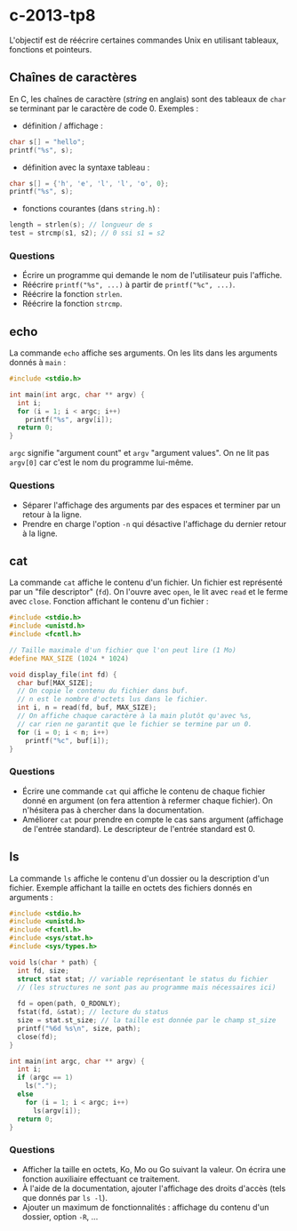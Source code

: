c-2013-tp8
==========

L'objectif est de réécrire certaines commandes Unix en utilisant tableaux, fonctions et pointeurs.

Chaînes de caractères
---------------------
En C, les chaînes de caractère (*string* en anglais) sont des tableaux de `char` se terminant par le caractère de code 0. Exemples :
* définition / affichage :
```c
char s[] = "hello";
printf("%s", s);
```

* définition avec la syntaxe tableau :
```c
char s[] = {'h', 'e', 'l', 'l', 'o', 0};
printf("%s", s);
```

* fonctions courantes (dans `string.h`) :
```c
length = strlen(s); // longueur de s
test = strcmp(s1, s2); // 0 ssi s1 = s2
```
### Questions
* Écrire un programme qui demande le nom de l'utilisateur puis l'affiche.
* Réécrire `printf("%s", ...)` à partir de `printf("%c", ...)`.
* Réécrire la fonction `strlen`.
* Réécrire la fonction `strcmp`.

echo
----
La commande `echo` affiche ses arguments. On les lits dans les arguments donnés à `main` :

```c
#include <stdio.h>

int main(int argc, char ** argv) {
  int i;
  for (i = 1; i < argc; i++)
    printf("%s", argv[i]);
  return 0;
}
```
`argc` signifie "argument count" et `argv` "argument values". On ne lit pas `argv[0]` car c'est le nom du programme lui-même.

### Questions
* Séparer l'affichage des arguments par des espaces et terminer par un retour à la ligne.
* Prendre en charge l'option `-n` qui désactive l'affichage du dernier retour à la ligne.

cat
---
La commande `cat` affiche le contenu d'un fichier. Un fichier est représenté par un "file descriptor" (`fd`). On l'ouvre avec `open`, le lit avec `read` et le ferme avec `close`. Fonction affichant le contenu d'un fichier :
```c
#include <stdio.h>
#include <unistd.h>
#include <fcntl.h>

// Taille maximale d'un fichier que l'on peut lire (1 Mo)
#define MAX_SIZE (1024 * 1024)

void display_file(int fd) {
  char buf[MAX_SIZE];
  // On copie le contenu du fichier dans buf.
  // n est le nombre d'octets lus dans le fichier.
  int i, n = read(fd, buf, MAX_SIZE);
  // On affiche chaque caractère à la main plutôt qu'avec %s,
  // car rien ne garantit que le fichier se termine par un 0.
  for (i = 0; i < n; i++)
    printf("%c", buf[i]);
}
```
### Questions
* Écrire une commande `cat` qui affiche le contenu de chaque fichier donné en argument (on fera attention à refermer chaque fichier). On n'hésitera pas à chercher dans la documentation.
* Améliorer `cat` pour prendre en compte le cas sans argument (affichage de l'entrée standard). Le descripteur de l'entrée standard est 0.

ls
--
La commande `ls` affiche le contenu d'un dossier ou la description d'un fichier. Exemple affichant la taille en octets des fichiers donnés en arguments :
```c
#include <stdio.h>
#include <unistd.h>
#include <fcntl.h>
#include <sys/stat.h>
#include <sys/types.h>

void ls(char * path) {
  int fd, size;
  struct stat stat; // variable représentant le status du fichier
  // (les structures ne sont pas au programme mais nécessaires ici)
  
  fd = open(path, O_RDONLY);
  fstat(fd, &stat); // lecture du status
  size = stat.st_size; // la taille est donnée par le champ st_size
  printf("%6d %s\n", size, path);
  close(fd);
}

int main(int argc, char ** argv) {
  int i;
  if (argc == 1)
    ls(".");
  else
    for (i = 1; i < argc; i++)
      ls(argv[i]);
  return 0;
}
```
### Questions
* Afficher la taille en octets, Ko, Mo ou Go suivant la valeur. On écrira une fonction auxiliaire effectuant ce traitement.
* À l'aide de la documentation, ajouter l'affichage des droits d'accès (tels que donnés par `ls -l`).
* Ajouter un maximum de fonctionnalités : affichage du contenu d'un dossier, option `-R`, ...
